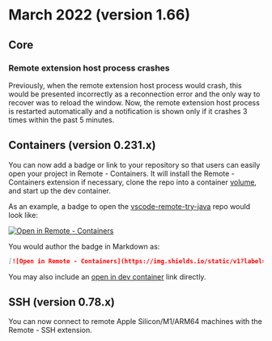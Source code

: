 # March 2022 (version 1.66)

## Core

### Remote extension host process crashes

Previously, when the remote extension host process would crash, this would be presented incorrectly as a reconnection error and the only way to recover was to reload the window. Now, the remote extension host process is restarted automatically and a notification is shown only if it crashes 3 times within the past 5 minutes.

## Containers (version 0.231.x)

You can now add a badge or link to your repository so that users can easily open your project in Remote - Containers. It will install the Remote - Containers extension if necessary, clone the repo into a container [volume](https://code.visualstudio.com/remote/advancedcontainers/improve-performance#_use-clone-repository-in-container-volume), and start up the dev container.

As an example, a badge to open the [vscode-remote-try-java](https://github.com/microsoft/vscode-remote-try-java) repo would look like:

[![Open in Remote - Containers](https://img.shields.io/static/v1?label=Remote%20-%20Containers&message=Open&color=blue&logo=visualstudiocode)](https://vscode.dev/redirect?url=vscode://ms-vscode-remote.remote-containers/cloneInVolume?url=https://github.com/microsoft/vscode-remote-try-java)

You would author the badge in Markdown as:

```markdown
[![Open in Remote - Containers](https://img.shields.io/static/v1?label=Remote%20-%20Containers&message=Open&color=blue&logo=visualstudiocode)](https://vscode.dev/redirect?url=vscode://ms-vscode-remote.remote-containers/cloneInVolume?url=https://github.com/microsoft/vscode-remote-try-java)

```

You may also include an [open in dev container](https://vscode.dev/redirect?url=vscode://ms-vscode-remote.remote-containers/cloneInVolume?url=https://github.com/microsoft/vscode-remote-try-java) link directly.

## SSH (version 0.78.x)

You can now connect to remote Apple Silicon/M1/ARM64 machines with the Remote - SSH extension.
